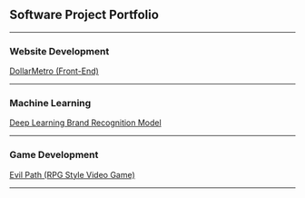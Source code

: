 ## Software Project Portfolio

---

### Website Development 

[DollarMetro (Front-End)](/DollarMetro)   <!--(https://beta.dollarmetro.com/dashboard)-->
<!--<img src="images/dummy_thumbnail.jpg?raw=true"/>-->

---

### Machine Learning 

[Deep Learning Brand Recognition Model](/BrandRecogModel)
<!--<img src="images/dummy_thumbnail.jpg?raw=true"/>-->

---

### Game Development 

[Evil Path (RPG Style Video Game)](/EvilPath)
<!--<img src="images/dummy_thumbnail.jpg?raw=true"/>-->

---

<!--### Category Name 2-->

<!--- [Project 1 Title](http://example.com/)-->
<!--- [Project 2 Title](http://example.com/)-->
<!--- [Project 3 Title](http://example.com/)-->
<!--- [Project 4 Title](http://example.com/)-->
<!--- [Project 5 Title](http://example.com/)-->

<!---->

<!---->


<!------->
<!--<p style="font-size:11px">Page template forked from <a href="https://github.com/evanca/quick-portfolio">evanca</a></p>
<!-- Remove above link if you don't want to attibute -->
